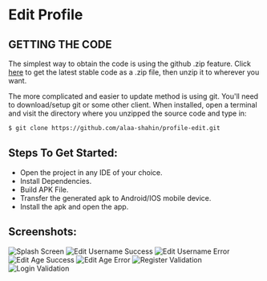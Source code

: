 # Edit Profile

## GETTING THE CODE
The simplest way to obtain the code is using the github .zip feature. Click [here](https://github.com/alaa-shahin/profile-edit.git) to get the latest stable code as a .zip file, then unzip it to wherever you want.

The more complicated and easier to update method is using git. You'll need to download/setup git or some other client. When installed, open a terminal and visit the directory where you unzipped the source code and type in:
```sh
$ git clone https://github.com/alaa-shahin/profile-edit.git
```
## Steps To Get Started:

 - Open the project in any IDE of your choice.
 - Install Dependencies.
 - Build APK File.
 - Transfer the generated apk to Android/IOS mobile device.
 - Install the apk and open the app.

## Screenshots:

![Splash Screen](https://github.com/alaa-shahin/profile-edit/blob/master/edit%20profile/splash%20screen.png "Splash Screen")
![Edit Username Success](https://github.com/alaa-shahin/profile-edit/blob/master/edit%20profile/username%20success.png "Edit Username Success")
![Edit Username Error](https://github.com/alaa-shahin/profile-edit/blob/master/edit%20profile/username%20validation.png "Edit Username Error")
![Edit Age Success](https://github.com/alaa-shahin/profile-edit/blob/master/edit%20profile/age%20suucess.png "Edit Age Success")
![Edit Age Error](https://github.com/alaa-shahin/profile-edit/blob/master/edit%20profile/age%20validation%20error.png "Edit Age Error")
![Register Validation](https://github.com/alaa-shahin/profile-edit/blob/master/edit%20profile/register%20validation.png "Register Validation")
![Login Validation](https://github.com/alaa-shahin/profile-edit/blob/master/edit%20profile/login%20validation.png "Login Validation")
